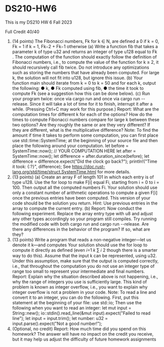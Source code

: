 # DS210-HW6
This is my DS210 HW 6 Fall 2023

Full Credit 40/40

1. (14 points) The Fibonacci numbers, Fk
for k ∈ N, are defined a
0 if k = 0,
Fk = 1 if k = 1,
Fk−2 + Fk−1 otherwise
(a) Write a function fib that takes a parameter k of type u32 and returns an integer of type
u128 equal to Fk
. The computation of the function should exactly follow the definition
of Fibonacci numbers, i.e., to compute the value of the function for k ≥ 2, it should
recursively call fib twice.
Do not introduce any optimizations such as storing the numbers that have already
been computed. For large k, the solution will not fit into u128, but ignore this issue.
(b) Your function main should iterate from k = 0 to k = 50 and for each k, output the
following:
● k,
● Fk computed using fib,
● the time it took to compute Fk (see a suggestion how this can be done
below).
(c) Run your program twice: once via cargo run and once via cargo run --release. Since it
will take a lot of time for it to finish, interrupt it after a while. (Pressing Ctrl+C may work
for this purpose.)
Report: What are the computation times for different k for each of the options? How do
the times to compute Fibonacci numbers compare for large k between these two
options? Are they roughly the same or are they very different? If they are different, what
is the multiplicative difference?
Note: To find the amount if time it takes to perform some computation, you can
first place
use std::time::SystemTime;
at the beginning of your source file and then place the following around your computation.
let before = SystemTime::now();
// YOUR COMPUTATION HERE
let after = SystemTime::now();
let difference = after.duration_since(before);
let difference = difference.expect("Did the clock go back?");
println!("Time it took: {:?}", difference);
See https://doc.rust-lang.org/std/time/struct.SystemTime.html for more details.
2. (13 points)
(a) Create an array F of length 101 in which each entry is of type u128. Use the for loop
to make F[i] equal Fi, starting from i = 0 to i = 100. Then output all the computed
numbers Fi. Your solution should use only a constant number of arithmetic operations
to compute a given F[i] once the previous entries have been computed. This version
of your code should be the solution you return. Hint: Use previous entries in the array
to compute the current entry.
(b) Report: Now conduct the following experiment. Replace the array entry type with u8
and adjust any other types accordingly so your program still compiles. Try running the
modified code with both cargo run and cargo run --release. Are there any differences
in the behavior of the program? If so, what are they?
3. (13 points) Write a program that reads a non-negative integer—let us denote it k—and
computes Your solution should use the for loop to compute it directly as defined (even
𝑖=1
𝑘
∑ 𝑖
2
though there is a smarter way to do this). Assume that the input k can be represented, using
u32. Under this assumption, make sure that the output is computed correctly, i.e., that
throughout the computation you do not use an integer type of range too small to represent your
intermediate and final numbers.
Report: Explain why the situation described above is not happening, i.e., why the range of
integers you use is sufficiently large. This kind of problem is known as integer overflow, i.e., you
want to explain why integer overflow is not a problem in your code.
Note: To read a line and convert it to an integer, you can do the following. First, put this
statement at the beginning of your file:
use std::io;
Then use the following when you want to read an integer:
let mut input = String::new();
io::stdin().read_line(&mut input).expect("Failed to read line");
let input = input.trim();
let number: u32 = input.parse().expect("Not a good number!");
4. (Optional, no credit)
Report: How much time did you spend on this homework? The answer will have no impact on
the credit you receive, but it may help us adjust the difficulty of future homework assignments
